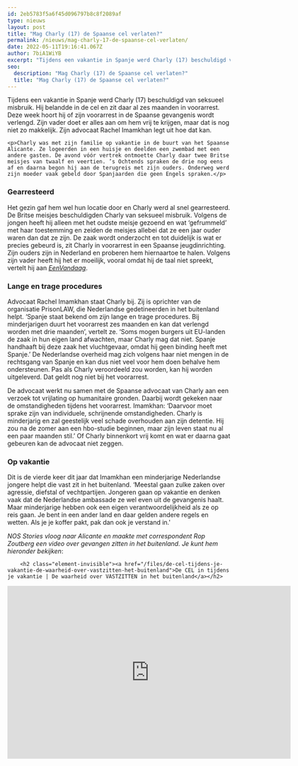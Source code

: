 ```yaml
---
id: 2eb5783f5a6f45d096797b8c8f2089af
type: nieuws
layout: post
title: "Mag Charly (17) de Spaanse cel verlaten?"
permalink: /nieuws/mag-charly-17-de-spaanse-cel-verlaten/
date: 2022-05-11T19:16:41.067Z
author: 7biA1WiYB
excerpt: "Tijdens een vakantie in Spanje werd Charly (17) beschuldigd van seksueel misbruik. Hij belandde in de cel en zit daar al zes maanden in voorarrest. Deze week hoort hij of zijn voorarrest in de Spaanse gevangenis wordt verlengd. Zijn vader doet er alles aan om hem vrij te krijgen, maar dat is nog niet zo makkelijk. Zijn advocaat Rachel Imamkhan legt uit hoe dat kan.  "
seo:
  description: "Mag Charly (17) de Spaanse cel verlaten?"
  title: "Mag Charly (17) de Spaanse cel verlaten?"
---
```

Tijdens een vakantie in Spanje werd Charly (17) beschuldigd van seksueel misbruik. Hij belandde in de cel en zit daar al zes maanden in voorarrest. Deze week hoort hij of zijn voorarrest in de Spaanse gevangenis wordt verlengd. Zijn vader doet er alles aan om hem vrij te krijgen, maar dat is nog niet zo makkelijk. Zijn advocaat Rachel Imamkhan legt uit hoe dat kan.  

    <p>Charly was met zijn familie op vakantie in de buurt van het Spaanse Alicante. Ze logeerden in een huisje en deelden een zwembad met een andere gasten. De avond vóór vertrek ontmoette Charly daar twee Britse meisjes van twaalf en veertien. ’s Ochtends spraken de drie nog eens af en daarna begon hij aan de terugreis met zijn ouders. Onderweg werd zijn moeder vaak gebeld door Spanjaarden die geen Engels spraken.</p>
<h3>Gearresteerd</h3>
<p>Het gezin gaf hem wel hun locatie door en Charly werd al snel gearresteerd. De Britse meisjes beschuldigden Charly van seksueel misbruik. Volgens de jongen heeft hij alleen met het oudste meisje gezoend en wat ‘gefrummeld’ met haar toestemming en zeiden de meisjes allebei dat ze een jaar ouder waren dan dat ze zijn. De zaak wordt onderzocht en tot duidelijk is wat er precies gebeurd is, zit Charly in voorarrest in een Spaanse jeugdinrichting. Zijn ouders zijn in Nederland en proberen hem hiernaartoe te halen. Volgens zijn vader heeft hij het er moeilijk, vooral omdat hij de taal niet spreekt, vertelt hij aan <em><a href="https://eenvandaag.avrotros.nl/item/de-17-jarige-charly-zit-vast-in-spaanse-cel-vader-maakt-zich-ernstige-zorgen/" target="_blank">EenVandaag</a></em>.</p>
<h3>Lange en trage procedures</h3>
<p>Advocaat Rachel Imamkhan staat Charly bij. Zij is oprichter van de organisatie PrisonLAW, die Nederlandse gedetineerden in het buitenland helpt. ‘Spanje staat bekend om zijn lange en trage procedures. Bij minderjarigen duurt het voorarrest zes maanden en kan dat verlengd worden met drie maanden’, vertelt ze. ‘Soms mogen burgers uit EU-landen de zaak in hun eigen land afwachten, maar Charly mag dat niet. Spanje handhaaft bij deze zaak het vluchtgevaar, omdat hij geen binding heeft met Spanje.’ De Nederlandse overheid mag zich volgens haar niet mengen in de rechtsgang van Spanje en kan dus niet veel voor hem doen behalve hem ondersteunen. Pas als Charly veroordeeld zou worden, kan hij worden uitgeleverd. Dat geldt nog niet bij het voorarrest.</p>
<p>De advocaat werkt nu samen met de Spaanse advocaat van Charly aan een verzoek tot vrijlating op humanitaire gronden. Daarbij wordt gekeken naar de omstandigheden tijdens het voorarrest. Imamkhan: ‘Daarvoor moet sprake zijn van individuele, schrijnende omstandigheden. Charly is minderjarig en zal geestelijk veel schade overhouden aan zijn detentie. Hij zou na de zomer aan een hbo-studie beginnen, maar zijn leven staat nu al een paar maanden stil.’ Of Charly binnenkort vrij komt en wat er daarna gaat gebeuren kan de advocaat niet zeggen.</p>
<h3>Op vakantie</h3>
<p>Dit is de vierde keer dit jaar dat Imamkhan een minderjarige Nederlandse jongere helpt die vast zit in het buitenland. ‘Meestal gaan zulke zaken over agressie, diefstal of vechtpartijen. Jongeren gaan op vakantie en denken vaak dat de Nederlandse ambassade ze wel even uit de gevangenis haalt. Maar minderjarige hebben ook een eigen verantwoordelijkheid als ze op reis gaan. Je bent in een ander land en daar gelden andere regels en wetten. Als je je koffer pakt, pak dan ook je verstand in.'</p>
<p><em>NOS Stories vloog naar Alicante en maakte met correspondent Rop Zoutberg een video over gevangen zitten in het buitenland. Je kunt hem hieronder bekijken</em>: <div class="media media-element-container media-default"><div id="file-536064" class="file file-video file-video-youtube">

        <h2 class="element-invisible"><a href="/files/de-cel-tijdens-je-vakantie-de-waarheid-over-vastzitten-het-buitenland">De CEL in tijdens je vakantie | De waarheid over VASTZITTEN in het buitenland</a></h2>
    
  
  <div class="content">
    <div class="media-youtube-video media-element file-default media-youtube-1">
  <iframe class="media-youtube-player" width="640" height="390" title="De CEL in tijdens je vakantie | De waarheid over VASTZITTEN in het buitenland" src="https://www.youtube.com/embed/6eBHaxfTe9Q?wmode=opaque&controls=" name="De CEL in tijdens je vakantie | De waarheid over VASTZITTEN in het buitenland" frameborder="0" allowfullscreen="">Video van De CEL in tijdens je vakantie | De waarheid over VASTZITTEN in het buitenland</iframe>
</div>
  </div>

  
</div>
</div>  

